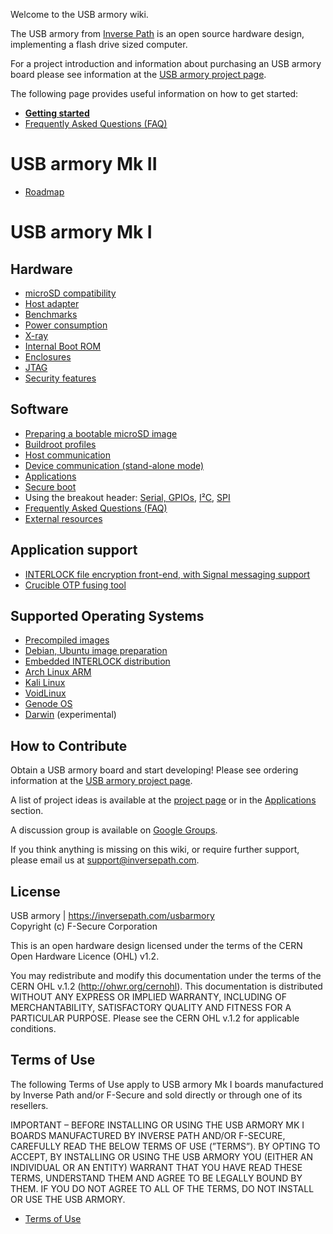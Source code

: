 Welcome to the USB armory wiki.

The USB armory from [Inverse Path](https://inversepath.com) is an open source
hardware design, implementing a flash drive sized computer.

For a project introduction and information about purchasing an USB armory board
please see information at the [USB armory project page](https://inversepath.com/usbarmory).

The following page provides useful information on how to get started:

* [**Getting started**](https://github.com/inversepath/usbarmory/wiki/Starting)
* [Frequently Asked Questions (FAQ)](https://github.com/inversepath/usbarmory/wiki/Frequently-Asked-Questions-(FAQ))

# USB armory Mk II

* [Roadmap](https://github.com/inversepath/usbarmory/wiki/Mk-II-Roadmap)

# USB armory Mk I

## Hardware

* [microSD compatibility](https://github.com/inversepath/usbarmory/wiki/microSD-compatibility)
* [Host adapter](https://github.com/inversepath/usbarmory/wiki/Host-adapter)
* [Benchmarks](https://github.com/inversepath/usbarmory/wiki/Benchmarks)
* [Power consumption](https://github.com/inversepath/usbarmory/wiki/Power-consumption)
* [X-ray](https://github.com/inversepath/usbarmory/wiki/X-ray)
* [Internal Boot ROM](https://github.com/inversepath/usbarmory/wiki/Internal-Boot-ROM)
* [Enclosures](https://github.com/inversepath/usbarmory/wiki/Enclosures)
* [JTAG](https://github.com/inversepath/usbarmory/wiki/JTAG)
* [Security features](https://github.com/inversepath/usbarmory/wiki/Hardware-security-features-(Mk-I))

## Software

* [Preparing a bootable microSD image](https://github.com/inversepath/usbarmory/wiki/Preparing-a-bootable-microSD-image)
* [Buildroot profiles](https://github.com/inversepath/usbarmory/tree/master/software/buildroot)
* [Host communication](https://github.com/inversepath/usbarmory/wiki/Host-communication)
* [Device communication (stand-alone mode)](https://github.com/inversepath/usbarmory/wiki/Host-adapter)
* [Applications](https://github.com/inversepath/usbarmory/wiki/Applications)
* [Secure boot](https://github.com/inversepath/usbarmory/wiki/Secure-boot-(iMX53))
* Using the breakout header: [Serial, GPIOs](https://github.com/inversepath/usbarmory/wiki/GPIOs), [I²C](https://github.com/inversepath/usbarmory/wiki/I2C), [SPI](https://github.com/inversepath/usbarmory/wiki/SPI)
* [Frequently Asked Questions (FAQ)](https://github.com/inversepath/usbarmory/wiki/Frequently-Asked-Questions-(FAQ))
* [External resources](https://github.com/inversepath/usbarmory/wiki/External-resources)

## Application support

* [INTERLOCK file encryption front-end, with Signal messaging support](https://github.com/inversepath/interlock)
* [Crucible OTP fusing tool](https://github.com/inversepath/crucible)

## Supported Operating Systems

* [Precompiled images](https://github.com/inversepath/usbarmory/wiki/Available-images)
* [Debian, Ubuntu image preparation](https://github.com/inversepath/usbarmory/wiki/Preparing-a-bootable-microSD-image)
* [Embedded INTERLOCK distribution](https://github.com/inversepath/usbarmory/tree/master/software/buildroot/README-INTERLOCK.md)
* [Arch Linux ARM](http://archlinuxarm.org/platforms/armv7/freescale/usb-armory)
* [Kali Linux](https://www.offensive-security.com/kali-linux-vmware-arm-image-download)
* [VoidLinux](http://www.voidlinux.eu/news/2015/04/USB-armory.html)
* [Genode OS](https://github.com/inversepath/usbarmory/wiki/Genode-OS)
* [Darwin](http://embeddedideation.com/2016/02/08/darwin-on-armory/) (experimental)

## How to Contribute

Obtain a USB armory board and start developing! Please see ordering information
at the [USB armory project page](https://inversepath.com/usbarmory).

A list of project ideas is available at the [project page](https://inversepath.com/usbarmory) or
in the [Applications](https://github.com/inversepath/usbarmory/wiki/Applications) section.

A discussion group is available on [Google Groups](https://groups.google.com/d/forum/usbarmory).

If you think anything is missing on this wiki, or require further support, please email us at support@inversepath.com.

## License

USB armory | https://inversepath.com/usbarmory  
Copyright (c) F-Secure Corporation

This is an open hardware design licensed under the terms of the CERN Open
Hardware Licence (OHL) v1.2.

You may redistribute and modify this documentation under the terms of the CERN
OHL v.1.2 (http://ohwr.org/cernohl). This documentation is distributed WITHOUT
ANY EXPRESS OR IMPLIED WARRANTY, INCLUDING OF MERCHANTABILITY, SATISFACTORY
QUALITY AND FITNESS FOR A PARTICULAR PURPOSE. Please see the CERN OHL v.1.2 for
applicable conditions.

## Terms of Use

The following Terms of Use apply to USB armory Mk I boards manufactured by
Inverse Path and/or F-Secure and sold directly or through one of its resellers.

IMPORTANT – BEFORE INSTALLING OR USING THE USB ARMORY MK I BOARDS MANUFACTURED
BY INVERSE PATH AND/OR F-SECURE, CAREFULLY READ THE BELOW TERMS OF USE
(”TERMS”). BY OPTING TO ACCEPT, BY INSTALLING OR USING THE USB ARMORY YOU
(EITHER AN INDIVIDUAL OR AN ENTITY) WARRANT THAT YOU HAVE READ THESE TERMS,
UNDERSTAND THEM AND AGREE TO BE LEGALLY BOUND BY THEM. IF YOU DO NOT AGREE TO
ALL OF THE TERMS, DO NOT INSTALL OR USE THE USB ARMORY.

* [Terms of Use](https://github.com/inversepath/usbarmory/wiki/Terms-of-Use)
